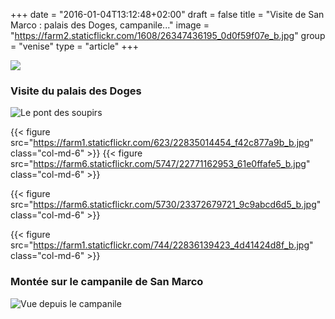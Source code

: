+++
date = "2016-01-04T13:12:48+02:00"
draft = false
title = "Visite de San Marco : palais des Doges, campanile..."
image = "https://farm2.staticflickr.com/1608/26347436195_0d0f59f07e_b.jpg"
group = "venise"
type = "article"
+++

![](https://farm2.staticflickr.com/1608/26347436195_0d0f59f07e_b.jpg)



### Visite du palais des Doges
![Le pont des soupirs](https://farm6.staticflickr.com/5710/23463400255_6ac2df3e02_b.jpg)

{{< figure src="https://farm1.staticflickr.com/623/22835014454_f42c877a9b_b.jpg" class="col-md-6" >}}
{{< figure src="https://farm6.staticflickr.com/5747/22771162953_61e0ffafe5_b.jpg" class="col-md-6" >}}


{{< figure src="https://farm6.staticflickr.com/5730/23372679721_9c9abcd6d5_b.jpg" class="col-md-6" >}}

{{< figure src="https://farm1.staticflickr.com/744/22836139423_4d41424d8f_b.jpg" class="col-md-6" >}}


### Montée sur le campanile de San Marco
![Vue depuis le campanile](https://farm2.staticflickr.com/1669/25742477684_92e0504390_b.jpg)
